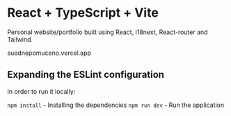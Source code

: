 # React + TypeScript + Vite

Personal website/portfolio built using React, i18next, React-router and Tailwind.

suednepomuceno.vercel.app

## Expanding the ESLint configuration

In order to run it locally:

`npm install` - Installing the dependencies
`npm run dev` - Run the application
